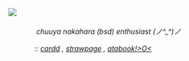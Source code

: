 ![](https://file.garden/Zu45dkPYuzlvwhxX/Untitled156_20250119194524.png)

<h6>ㅤ ㅤㅤㅤchuuya nakahara (bsd) enthusiast (⁠ノ⁠^⁠_⁠^⁠)⁠ノ

ㅤㅤㅤㅤ:: [cardd](https://chuuyyaa.carrd.co/) , [strawpage](https://chuuyaglazer.straw.page) , [atabook!>O<](https://uponthetaintedsorrow.atabook.org/)
